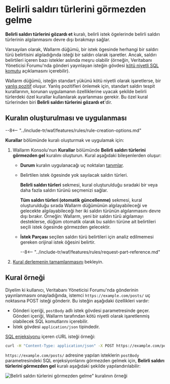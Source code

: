 # Belirli saldırı türlerini görmezden gelme

**Belirli saldırı türlerini gözardı et** kuralı, belirli istek ögelerinde belirli saldırı türlerinin algılanmasını devre dışı bırakmayı sağlar.

Varsayılan olarak, Wallarm düğümü, bir istek ögesinde herhangi bir saldırı türü belirtisini algıladığında isteği bir saldırı olarak işaretler. Ancak, saldırı belirtileri içeren bazı istekler aslında meşru olabilir (örneğin, Veritabanı Yöneticisi Forumu'nda gönderi yayınlayan isteğin gövdesi [kötü niyetli SQL komutu](../../attacks-vulns-list.md#sql-injection) açıklamasını içerebilir).

Wallarm düğümü, isteğin standart yükünü kötü niyetli olarak işaretlerse, bir [yanlış pozitif](../../about-wallarm/protecting-against-attacks.md#false-positives) oluşur. Yanlış pozitifleri önlemek için, standart saldırı tespit kurallarının, korunan uygulamanın özelliklerine uyacak şekilde belirli türlerdeki özel kurallar kullanılarak ayarlanması gerekir. Bu özel kural türlerinden biri **Belirli saldırı türlerini gözardı et**'dir.

## Kuralın oluşturulması ve uygulanması

--8<-- "../include-tr/waf/features/rules/rule-creation-options.md"

**Kurallar** bölümünde kuralı oluşturmak ve uygulamak için:

1. Wallarm Konsolu'nun **Kurallar** bölümünde **Belirli saldırı türlerini görmezden gel** kuralını oluşturun. Kural aşağıdaki bileşenlerden oluşur:

      * **Durum** kuralın uygulanacağı uç noktaları [tanımlar](rules.md#branch-description).
      * Belirtilen istek ögesinde yok sayılacak saldırı türleri.
        
        **Belirli saldırı türleri** sekmesi, kural oluşturulduğu sıradaki bir veya daha fazla saldırı türünü seçmenizi sağlar.

        **Tüm saldırı türleri (otomatik güncellenme)** sekmesi, kural oluşturulduğu sırada Wallarm düğümünün algılayabileceği ve gelecekte algılayabileceği her iki saldırı türünün algılanmasını devre dışı bırakır. Örneğin: Wallarm, yeni bir saldırı türü algılamayı desteklerse, düğüm otomatik olarak bu saldırı türüne ait belirtileri seçili istek ögesinde görmezden gelecektir.
      
      * **İstek Parçası** seçilen saldırı türü belirtileri için analiz edilmemesi gereken orijinal istek öğesini belirtir.
        
         --8<-- "../include-tr/waf/features/rules/request-part-reference.md"

2. [Kural derlemenin tamamlanmasını](rules.md) bekleyin.

## Kural örneği

Diyelim ki kullanıcı, Veritabanı Yöneticisi Forumu'nda gönderinin yayınlanmasını onayladığında, istemci `https://example.com/posts/` uç noktasına POST isteği gönderir. Bu isteğin aşağıdaki özellikleri vardır:

* Gönderi içeriği, `postBody` adlı istek gövdesi parametresinde geçer. Gönderi içeriği, Wallarm tarafından kötü niyetli olarak işaretlenmiş olabilecek SQL komutlarını içerebilir.
* İstek gövdesi `application/json` tipindedir.

[SQL enjeksiyonu](../../attacks-vulns-list.md#sql-injection) içeren cURL isteği örneği:

```bash
curl -H "Content-Type: application/json" -X POST https://example.com/posts -d '{"emailAddress":"johnsmith@example.com", "postHeader":"SQL injections", "postBody":"My post describes the following SQL injection: ?id=1%20select%20version();"}'
```

`https://example.com/posts/` adresine yapılan isteklerin `postBody` parametresindeki SQL enjeksiyonlarını görmezden gelmek için, **Belirli saldırı türlerini görmezden gel** kuralı aşağıdaki şekilde yapılandırılabilir:

![Belirli saldırı türlerini görmezden gelme" kuralının örneği](../../images/user-guides/rules/ignore-attack-types-rule-example.png)